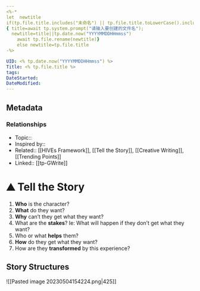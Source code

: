 ```yaml
---
<%-* 
let  newtitle
if(tp.file.title.includes("未命名") || tp.file.title.toLowerCase().includes("untitled")) 
{ title=await tp.system.prompt("请输入要创建的文件名");
  newtitle=title||tp.date.now("YYYYMMDDHHmmss")
	await tp.file.rename(newtitle)}
	else newtitle=tp.file.title
-%>

UID: <% tp.date.now("YYYYMMDDHHmmss") %> 
Title: <% tp.file.title %> 
tags: 
DateStarted: 
DateModified: 
---
```

## Metadata
### Relationships
- Topic:: 
- Inspired by:: 
- Related:: [[HIVEs Framework]], [[Tell the Story]], [[Creative Writing]], [[Trending Points]]
- Linked:: [[tp-GWrite]]
# ⛰ Tell the Story
1. **Who** is the character?
2. **What** do they want?
3. **Why** can’t they get what they want?
4. What are the **stakes**? Ie: What will happen if they don’t get what they want?
5. Who or what **helps** them?
6. **How** do they get what they want?
7. How are they **transformed** by this experience?
## Story Structures
![[Pasted image 20230504154224.png|425]]